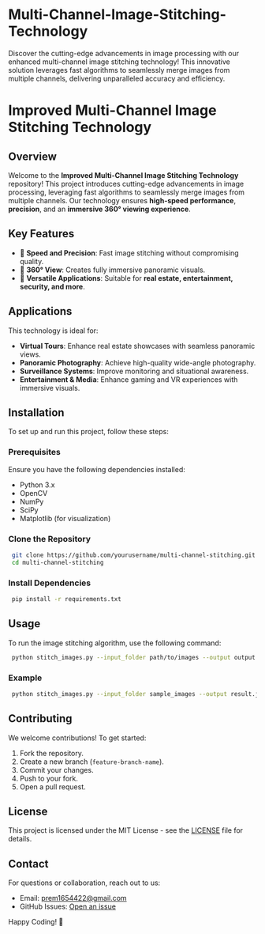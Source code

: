 # Multi-Channel-Image-Stitching-Technology
Discover the cutting-edge advancements in image processing with our enhanced multi-channel image stitching technology! This innovative solution leverages fast algorithms to seamlessly merge images from multiple channels, delivering unparalleled accuracy and efficiency.
# Improved Multi-Channel Image Stitching Technology

## Overview
Welcome to the **Improved Multi-Channel Image Stitching Technology** repository! This project introduces cutting-edge advancements in image processing, leveraging fast algorithms to seamlessly merge images from multiple channels. Our technology ensures **high-speed performance**, **precision**, and an **immersive 360° viewing experience**.

## Key Features
- 🚀 **Speed and Precision**: Fast image stitching without compromising quality.
- 🔄 **360° View**: Creates fully immersive panoramic visuals.
- 🤝 **Versatile Applications**: Suitable for **real estate, entertainment, security, and more**.

## Applications
This technology is ideal for:
- **Virtual Tours**: Enhance real estate showcases with seamless panoramic views.
- **Panoramic Photography**: Achieve high-quality wide-angle photography.
- **Surveillance Systems**: Improve monitoring and situational awareness.
- **Entertainment & Media**: Enhance gaming and VR experiences with immersive visuals.

## Installation
To set up and run this project, follow these steps:

### Prerequisites
Ensure you have the following dependencies installed:
- Python 3.x
- OpenCV
- NumPy
- SciPy
- Matplotlib (for visualization)

### Clone the Repository
```sh
 git clone https://github.com/yourusername/multi-channel-stitching.git
 cd multi-channel-stitching
```

### Install Dependencies
```sh
 pip install -r requirements.txt
```

## Usage
To run the image stitching algorithm, use the following command:
```sh
 python stitch_images.py --input_folder path/to/images --output output.jpg
```

### Example
```sh
 python stitch_images.py --input_folder sample_images --output result.jpg
```

## Contributing
We welcome contributions! To get started:
1. Fork the repository.
2. Create a new branch (`feature-branch-name`).
3. Commit your changes.
4. Push to your fork.
5. Open a pull request.

## License
This project is licensed under the MIT License - see the [LICENSE](LICENSE) file for details.

## Contact
For questions or collaboration, reach out to us:
- Email: prem1654422@gmail.com
- GitHub Issues: [Open an issue](https://github.com/Prem-455)

Happy Coding! 🚀

